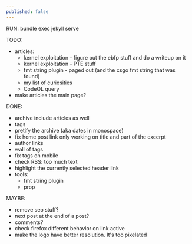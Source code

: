 ```yaml
---
published: false
---
```

RUN: bundle exec jekyll serve

TODO:
 - articles:
   - kernel exploitation - figure out the ebfp stuff and do a writeup on it
   - kernel exploitation - PTE stuff
   + fmt string plugin - paged out (and the csgo fmt string that was found)
   - my list of curiosities
   - CodeQL query
 - make articles the main page?

DONE:
 - archive include articles as well
 - tags
 - pretify the archive (aka dates in monospace)
 - fix home post link only working on title and part of the excerpt
 - author links
 - wall of tags
 - fix tags on mobile
 - check RSS: too much text
 - highlight the currently selected header link
 - tools:
   - fmt string plugin
   - prop

MAYBE:
 - remove seo stuff?
 - next post at the end of a post?
 - comments?
 - check firefox different behavior on link active
 - make the logo have better resolution. It's too pixelated